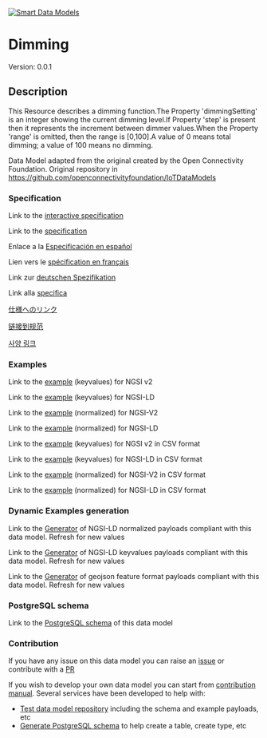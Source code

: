 [![Smart Data Models](https://smartdatamodels.org/wp-content/uploads/2022/01/SmartDataModels_logo.png "Logo")](https://smartdatamodels.org)
# Dimming
Version: 0.0.1

## Description 

This Resource describes a dimming function.The Property 'dimmingSetting' is an integer showing the current dimming level.If Property 'step' is present then it represents the increment between dimmer values.When the Property 'range' is omitted, then the range is [0,100].A value of 0 means total dimming; a value of 100 means no dimming.

Data Model adapted from the original created by the Open Connectivity Foundation. Original repository in https://github.com/openconnectivityfoundation/IoTDataModels
### Specification

Link to the [interactive specification](https://swagger.lab.fiware.org/?url=https://smart-data-models.github.io/dataModel.OCF/Dimming/swagger.yaml)

Link to the [specification](https://github.com/smart-data-models/dataModel.OCF/blob/master/Dimming/doc/spec.md)

Enlace a la [Especificación en español](https://github.com/smart-data-models/dataModel.OCF/blob/master/Dimming/doc/spec_ES.md)

Lien vers le [spécification en français](https://github.com/smart-data-models/dataModel.OCF/blob/master/Dimming/doc/spec_FR.md)

Link zur [deutschen Spezifikation](https://github.com/smart-data-models/dataModel.OCF/blob/master/Dimming/doc/spec_DE.md)

Link alla [specifica](https://github.com/smart-data-models/dataModel.OCF/blob/master/Dimming/doc/spec_IT.md)

[仕様へのリンク](https://github.com/smart-data-models/dataModel.OCF/blob/master/Dimming/doc/spec_JA.md)

[链接到规范](https://github.com/smart-data-models/dataModel.OCF/blob/master/Dimming/doc/spec_ZH.md)

[사양 링크](https://github.com/smart-data-models/dataModel.OCF/blob/master/Dimming/doc/spec_KO.md)
### Examples

Link to the [example](https://smart-data-models.github.io/dataModel.OCF/Dimming/examples/example.json) (keyvalues) for NGSI v2

Link to the [example](https://smart-data-models.github.io/dataModel.OCF/Dimming/examples/example.jsonld) (keyvalues) for NGSI-LD

Link to the [example](https://smart-data-models.github.io/dataModel.OCF/Dimming/examples/example-normalized.json) (normalized) for NGSI-V2

Link to the [example](https://smart-data-models.github.io/dataModel.OCF/Dimming/examples/example-normalized.jsonld) (normalized) for NGSI-LD

Link to the [example](https://github.com/smart-data-models/dataModel.OCF/blob/master/Dimming/examples/example.json.csv) (keyvalues) for NGSI v2 in CSV format

Link to the [example](https://github.com/smart-data-models/dataModel.OCF/blob/master/Dimming/examples/example.jsonld.csv) (keyvalues) for NGSI-LD in CSV format

Link to the [example](https://github.com/smart-data-models/dataModel.OCF/blob/master/Dimming/examples/example-normalized.json.csv) (normalized) for NGSI-V2 in CSV format

Link to the [example](https://github.com/smart-data-models/dataModel.OCF/blob/master/Dimming/examples/example-normalized.jsonld.csv) (normalized) for NGSI-LD in CSV format
### Dynamic Examples generation

Link to the [Generator](https://smartdatamodels.org/extra/ngsi-ld_generator.php?schemaUrl=https://raw.githubusercontent.com/smart-data-models/dataModel.OCF/master/Dimming/schema.json&email=info@smartdatamodels.org) of NGSI-LD normalized payloads compliant with this data model. Refresh for new values

Link to the [Generator](https://smartdatamodels.org/extra/ngsi-ld_generator_keyvalues.php?schemaUrl=https://raw.githubusercontent.com/smart-data-models/dataModel.OCF/master/Dimming/schema.json&email=info@smartdatamodels.org) of NGSI-LD keyvalues payloads compliant with this data model. Refresh for new values

Link to the [Generator](https://smartdatamodels.org/extra/geojson_features_generator.php?schemaUrl=https://raw.githubusercontent.com/smart-data-models/dataModel.OCF/master/Dimming/schema.json&email=info@smartdatamodels.org) of geojson feature format payloads compliant with this data model. Refresh for new values
### PostgreSQL schema

Link to the [PostgreSQL schema](https://github.com/smart-data-models/dataModel.OCF/blob/master/Dimming/schema.sql) of this data model
### Contribution

 If you have any issue on this data model you can raise an [issue](https://github.com/smart-data-models/dataModel.OCF/issues)  or contribute with a [PR](https://github.com/smart-data-models/dataModel.OCF/pulls)

 If you wish to develop your own data model you can start from [contribution manual](https://bit.ly/contribution_manual). Several services have been developed to help with: 
 - [Test data model repository](https://smartdatamodels.org/index.php/data-models-contribution-api/) including the schema and example payloads, etc
 - [Generate PostgreSQL schema](https://smartdatamodels.org/index.php/sql-service/) to help create a table, create type, etc